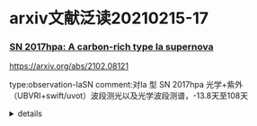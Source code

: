 # arxiv文献泛读20210215-17

### [SN 2017hpa: A carbon-rich type Ia supernova](./2102.08121.pdf)

https://arxiv.org/abs/2102.08121

type:observation-IaSN
comment:对Ia 型 SN 2017hpa 光学+紫外（UBVRI+swift/uvot）波段测光以及光学波段测谱，-13.8天至108天

<details>
<summary>details</summary>

Authors: Anirban Dutta, Avinash Singh, G.C. Anupama, D.K. Sahu, Brajesh Kumar
Comments: 15 pages, 13 figures, Accepted for publication in MNRAS

We present the optical (UBVRI) and ultraviolet (Swift-UVOT) photometry, and optical spectroscopy of Type Ia supernova SN 2017hpa. We study broadband UV+optical light curves and low resolution spectroscopy spanning from −13.8 to +108~d from the maximum light in B-band. The photometric analysis indicates that SN 2017hpa is a normal type Ia with ΔmB(15)=0.98±0.16 mag and MB=−19.45±0.15 mag at a distance modulus of μ=34.08±0.09 mag. The (uvw1−uvv) colour evolution shows that SN 2017hpa falls in the NUV-blue group. The (B−V) colour at maximum is bluer in comparison to normal type Ia supernovae. Spectroscopic analysis shows that the Si II 6355 absorption feature evolves rapidly with a velocity gradient, v˙=128±7 km s−1 d−1. The pre-maximum phase spectra show prominent C II 6580 Å absorption feature. The C II 6580 Å line velocity measured from the observed spectra is lower than the velocity of Si II 6355 Å, which could be due to a line of sight effect. The synthetic spectral fits to the pre-maximum spectra using syn++ indicate the presence of a high velocity component in the Si II absorption, in addition to a photospheric component. Fitting the observed spectrum with the spectral synthesis code TARDIS, the mass of unburned C in the ejecta is estimated to be ∼0.019~M⊙. The peak bolometric luminosity is Lbolpeak=1.43×1043 erg s−1. The radiation diffusion model fit to the bolometric light curve indicates 0.61±0.02 M⊙ of 56Ni is synthesized in the explosion.

- 对Ia 型 SN 2017hpa 光学+紫外（UBVRI+swift/uvot）波段测光以及光学波段测谱，-13.8天 至 108天。
- $\Delta m_B(15) = 0.98 \pm 0.16$ mag， $M_B = -19.45\pm 0.15$ mag（峰值星等），$D_L = 34.08 \pm 0.09$ mag.（根据测光分析）
- (uvw1 - uvv) 颜色演化表明SN 2017hpa 属于 NUV-blue group。峰值处(B-V)颜色相比普通Ia型超新星更蓝。
- 测谱分析显示Si II 6355 吸收线有较快的演化，$\dot{v} = 128 \pm 7\  km\ s^{-1}\ d^{-1}$。且峰值前的光谱显示出较强C II 6580吸收线。后者的速度比前者速度慢，原因可能是"a line of sight effect."
- 峰值前光普拟合显示Si II 吸收中存在一个光球成分之外的高速成分
- 光普拟合还给出喷射物中未燃烧的C质量为~0.019 $M_⊙$
- 热光度峰值为$L^{bol}_{peak} = 1.43 \times 10^{43} erg\ s^{-1}$，热光变曲线拟合给出56Ni 合成量为$0.61\pm 0.02 M_⊙$.

---

Q:

- 观测情况？

- NUV-blue group是什么？其颜色演化有何特征？与该超新星峰值处更蓝有联系吗？
- 什么样的"line of sight effect"导致不同谱线速度不一样？

---

A:

![fig1](2102.08121_fig1.png)

- 测光：

  - UBVRI，2-m HCT(Himalayan Chandra Telescope)

    ![sa1](2102.08121_sa1.png)

    ![taba3](2102.08121_taba3.png)

  - UVOT

    ![sa2](2102.08121_sa2.png)

    ![taba2](2102.08121_taba2.png)

- 测谱：

  - HCT 双光栅低分光谱

    ![sa3](2102.08121_sa3.png)

    ![taba4](2102.08121_taba4.png)

- 光变分析

  ![fig2-3](2102.08121_fig2-3png)

  - I波段的双峰特征源自抛射物中铁族元素随温度降低的电离演化。Ia SN超新星的普遍特征。

    ![sa4](2102.08121_sa4.png)

    ![sa41](2102.08121_sa41.png)

  - 颜色演化

    ![fig4](2102.08121_fig4.png)

    - (uvw1-uvv)更蓝，属于NUV-blue group。NUV-blue group：Milne et al. (2013):https://iopscience.iop.org/article/10.1088/0004-637X/779/1/23/pdf

      ![milne1](milne1.png)

      ![milne2](milne2.png)

    - 更蓝的原因可能与峰值前未燃烧的carbon有关。

      ![sa5](2102.08121_sa5.png)

- 关于光球速度(Si II 6355)与C的速度（C II 6580）不一致：碳元素集团运动速度与实现方向不一致，夹角逐渐变小。

![fig11](2102.08121_fig11.png)

![sa6](2102.08121_sa6.png)

- 光谱拟合

  ![fig12](2102.08121_fig12.png)

</details>